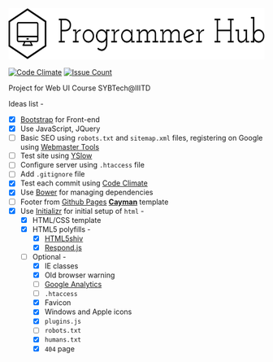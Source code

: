<img src="./images/logo/logo_black.png" width="600" height="100">

[![Code Climate](https://codeclimate.com/github/programmer-hub/programmer-hub.github.io/badges/gpa.svg)][1]
[![Issue Count](https://codeclimate.com/github/programmer-hub/programmer-hub.github.io/badges/issue_count.svg)][2]

Project for Web UI Course SYBTech@IIITD

Ideas list -

- [x] [Bootstrap][3] for Front-end
- [x] Use JavaScript, JQuery
- [ ] Basic SEO using `robots.txt` and `sitemap.xml` files, registering on Google
using [Webmaster Tools][4]
- [ ] Test site using [YSlow][5]
- [ ] Configure server using `.htaccess` file
- [ ] Add `.gitignore` file
- [x] Test each commit using [Code Climate][6]
- [x] Use [Bower][7] for managing dependencies
- [ ] Footer from [Github Pages][8] [**Cayman**][9] template
- [x] Use [Initializr][10] for initial setup of `html` -
  - [x] HTML/CSS template
  - [x] HTML5 polyfills -
    - [x] [HTML5shiv][11]
    - [x] [Respond.js][12]
  - [ ] Optional -
    - [x] IE classes
    - [x] Old browser warning
    - [ ] [Google Analytics][13]
    - [ ] `.htaccess`
    - [x] Favicon
    - [x] Windows and Apple icons
    - [x] `plugins.js`
    - [ ] `robots.txt`
    - [x] `humans.txt`
    - [x] `404` page

[1]:https://codeclimate.com/github/programmer-hub/programmer-hub.github.io
[2]:https://codeclimate.com/github/programmer-hub/programmer-hub.github.io
[3]:http://getbootstrap.com/
[4]:https://www.google.com/webmasters/tools/
[5]:http://yslow.org/
[6]:https://codeclimate.com/
[7]:http://bower.io/
[8]:https://pages.github.com/
[9]:http://jasonlong.github.io/cayman-theme/
[10]:http://www.initializr.com/
[11]:https://github.com/aFarkas/html5shiv/
[12]:https://github.com/scottjehl/Respond/
[13]:https://www.google.com/analytics/
